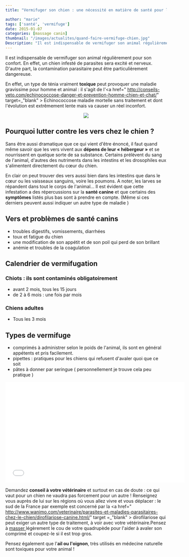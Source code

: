 ```yaml
---
title: "Vermifuger son chien : une nécessité en matière de santé pour lui et pour les autres."

author: "marie"
tags: ['santé', 'vermifuge']
date: 2015-01-07
categories: [massage canin]
thumbnail: "/images/actualites/quand-faire-vermifuge-chien.jpg"
Description: "Il est indispensable de vermifuger son animal régulièrement pour son confort. En effet, un chien infesté de parasites sera excité et nerveux. D'autre part, la contamination parasitaire peut être aprticlièrement dangeruses pour homme et animal."
---
```



Il est indispensable de vermifuger son animal régulièrement pour son confort. En effet, un chien infesté de parasites sera excité et nerveux. D'autre part, la contamination parasitaire peut être particulièrement dangereuse.


En effet, un type de ténia vraiment **toxique** peut provoquer une maladie gravissime pour homme et animal : il s'agit de l'<a href=" http://conseils-veto.com/echinococcose-danger-et-prevention-homme-chien-et-chat/" target=_"blank" > Echinococcose </a> maladie mortelle sans traitement et dont l'évolution est extrêmement lente mais va causer un réel inconfort.

<p align="center"><img src= "/images/actualites/quand-faire-vermifuge-chien.jpg"></p>

## Pourquoi lutter contre les vers chez le chien ? ##
Sans être aussi dramatique que ce qui vient d'être énoncé, il faut quand même savoir que les vers vivent aux **dépens de leur « hébergeur »** et se nourrissent en quelque sorte de sa substance. Certains prélèvent du sang de l'animal, d'autres des nutriments dans les intestins et les drosophiles eux s'alimentent directement du cœur du chien.

En clair on peut trouver des vers aussi bien dans les intestins que dans le cœur ou les vaisseaux sanguins, voire les poumons. A noter, les larves se répandent dans tout le corps de l'animal...
Il est évident que cette infestation a des répercussions sur la **santé canine** et que certains des **symptômes** listés plus bas sont à prendre en compte. (Même si ces derniers peuvent aussi indiquer un autre type de maladie )


## Vers et problèmes de santé canins ##
<ul>
<li> troubles digestifs, vomissements, diarrhées </li>
<li> toux et fatigue du chien </li>
<li> une modification de son appétit et de son poil qui perd de son brillant </li>
<li> anémie et troubles de la coagulation </li>
</ul>


## Calendrier de vermifugation ##
### Chiots : ils sont contaminés obligatoirement ###
<ul>
<li> avant 2 mois, tous les 15 jours </li>
<li> de 2 à 6 mois : une fois par mois </li>
</ul>

### Chiens adultes ###
<ul>
<li> Tous les 3 mois </li>
</ul>

## Types de vermifuge ##
<ul>
<li> comprimés à administrer selon le poids de l'animal, ils sont en général appétents et pris facilement. </li>
<li> pipettes : pratiques pour les chiens qui refusent d'avaler quoi que ce soit </li>
<li> pâtes à donner par seringue ( personnellement je trouve cela peu pratique ) </li>
</ul>

<p align="center"><iframe width="560" height="315" src="//www.youtube.com/embed/Aj-uDSUQ22E" frameborder="0" allowfullscreen></iframe></p>

Demandez **conseil à votre vétérinaire** et surtout en cas de doute : ce qui vaut pour un chien ne vaudra pas forcement pour un autre ! Renseignez vous auprès de lui sur les régions où vous allez vivre et vous déplacer : le sud de la France par exemple est concerné par la <a href=" http://www.wanimo.com/veterinaire/parasites-et-maladies-parasitaires-chez-le-chien/dirofilariose-canine.html/" target =_"blank" > dirofilariose </a> qui peut exiger un autre type de traitement, à voir avec votre vétérinaire.Pensez à <a href =" http://localhost:1313/pages/massage/" target ="_blank" > masser </a>  légèrement le cou de votre quadrupède pour l'aider à avaler son comprimé et coupez-le si il est trop gros.

Pensez également que l'**ail ou l'oignon**, très utilisés en médecine naturelle sont toxiques pour votre animal !

